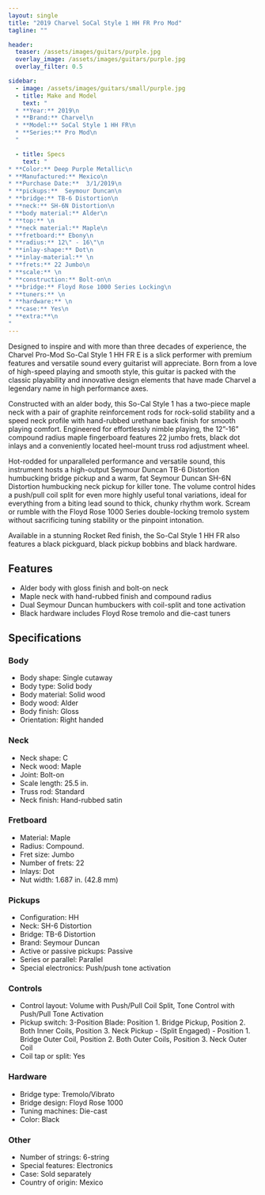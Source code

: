 ```yaml
---
layout: single
title: "2019 Charvel SoCal Style 1 HH FR Pro Mod"
tagline: ""

header:
  teaser: /assets/images/guitars/purple.jpg
  overlay_image: /assets/images/guitars/purple.jpg
  overlay_filter: 0.5

sidebar:
  - image: /assets/images/guitars/small/purple.jpg
  - title: Make and Model
    text: "
  * **Year:** 2019\n
  * **Brand:** Charvel\n
  * **Model:** SoCal Style 1 HH FR\n
  * **Series:** Pro Mod\n
  "

  - title: Specs
    text: "
* **Color:** Deep Purple Metallic\n
* **Manufactured:** Mexico\n
* **Purchase Date:**  3/1/2019\n
* **pickups:**  Seymour Duncan\n
* **bridge:** TB-6 Distortion\n
* **neck:** SH-6N Distortion\n
* **body material:** Alder\n
* **top:** \n
* **neck material:** Maple\n
* **fretboard:** Ebony\n
* **radius:** 12\" - 16\"\n
* **inlay-shape:** Dot\n
* **inlay-material:** \n
* **frets:** 22 Jumbo\n
* **scale:** \n
* **construction:** Bolt-on\n
* **bridge:** Floyd Rose 1000 Series Locking\n
* **tuners:** \n
* **hardware:** \n
* **case:** Yes\n
* **extra:**\n
"
---
```


Designed to inspire and with more than three decades of experience, the Charvel Pro-Mod So-Cal Style 1 HH FR E is a slick performer with premium features and versatile sound every guitarist will appreciate. Born from a love of high-speed playing and smooth style, this guitar is packed with the classic playability and innovative design elements that have made Charvel a legendary name in high performance axes.

Constructed with an alder body, this So-Cal Style 1 has a two-piece maple neck with a pair of graphite reinforcement rods for rock-solid stability and a speed neck profile with hand-rubbed urethane back finish for smooth playing comfort. Engineered for effortlessly nimble playing, the 12”-16” compound radius maple fingerboard features 22 jumbo frets, black dot inlays and a conveniently located heel-mount truss rod adjustment wheel.

Hot-rodded for unparalleled performance and versatile sound, this instrument hosts a high-output Seymour Duncan TB-6 Distortion humbucking bridge pickup and a warm, fat Seymour Duncan SH-6N Distortion humbucking neck pickup for killer tone. The volume control hides a push/pull coil split for even more highly useful tonal variations, ideal for everything from a biting lead sound to thick, chunky rhythm work. Scream or rumble with the Floyd Rose 1000 Series double-locking tremolo system without sacrificing tuning stability or the pinpoint intonation.

Available in a stunning Rocket Red finish, the So-Cal Style 1 HH FR also features a black pickguard, black pickup bobbins and black hardware.

## Features

* Alder body with gloss finish and bolt-on neck
* Maple neck with hand-rubbed finish and compound radius
* Dual Seymour Duncan humbuckers with coil-split and tone activation
* Black hardware includes Floyd Rose tremolo and die-cast tuners

## Specifications	

### Body

* Body shape: Single cutaway
* Body type: Solid body
* Body material: Solid wood
* Body wood: Alder
* Body finish: Gloss
* Orientation: Right handed

### Neck

* Neck shape: C
* Neck wood: Maple
* Joint: Bolt-on
* Scale length: 25.5 in.
* Truss rod: Standard
* Neck finish: Hand-rubbed satin

### Fretboard

* Material: Maple
* Radius: Compound.
* Fret size: Jumbo
* Number of frets: 22
* Inlays: Dot
* Nut width: 1.687 in. (42.8 mm)

### Pickups

* Configuration: HH
* Neck: SH-6 Distortion
* Bridge: TB-6 Distortion
* Brand: Seymour Duncan
* Active or passive pickups: Passive
* Series or parallel: Parallel
* Special electronics: Push/push tone activation

### Controls

* Control layout: Volume with Push/Pull Coil Split, Tone Control with Push/Pull Tone Activation
* Pickup switch: 3-Position Blade: Position 1. Bridge Pickup, Position 2. Both Inner Coils, Position 3. Neck Pickup - (Split Engaged) - Position 1. Bridge Outer Coil, Position 2. Both Outer Coils, Position 3. Neck Outer Coil
* Coil tap or split: Yes

### Hardware

* Bridge type: Tremolo/Vibrato
* Bridge design: Floyd Rose 1000
* Tuning machines: Die-cast
* Color: Black

### Other

* Number of strings: 6-string
* Special features: Electronics
* Case: Sold separately
* Country of origin: Mexico